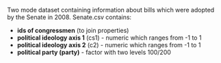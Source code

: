 Two mode dataset containing information about bills which were  adopted by the Senate in 2008.
Senate.csv contains:
* **ids of congressmen** (to join properties)
* **political ideology axis 1** (cs1) - numeric which ranges from -1 to 1
* **political ideology axis 2** (c2) - numeric which ranges from -1 to 1
* **political party (party)** - factor with two levels 100/200

